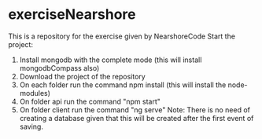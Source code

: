 # exerciseNearshore
This is a repository for the exercise given by NearshoreCode
Start the project:
1. Install mongodb with the complete mode (this will install mongodbCompass also)
2. Download the project of the repository
3. On each folder run the command npm install (this will install the node-modules)
4. On folder api run the command "npm start"
5. On folder client run the command "ng serve"
Note: There is no need of creating a database given that this will be created after the first event of saving.
